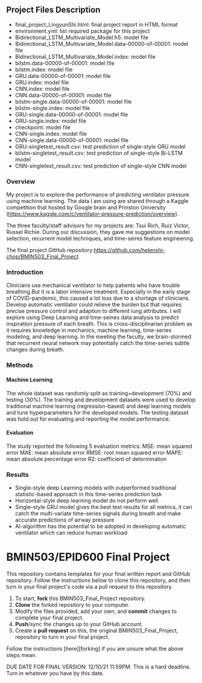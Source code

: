 ## Project Files Description
- final_project_LingyunShi.html: final project report in HTML format
- environment.yml: list required package for this project
- Bidirectional_LSTM_Multivariate_Model.h5: model file
- Bidirectional_LSTM_Multivariate_Model.data-00000-of-00001: model file
- Bidirectional_LSTM_Multivariate_Model.index: model file
- bilstm.data-00000-of-00001: model file
- bilstm.index: model file
- GRU.data-00000-of-00001: model file
- GRU.index: model file
- CNN.index: model file
- CNN.data-00000-of-00001: model file
- bilstm-single.data-00000-of-00001: model file
- bilstm-single.index: model file
- GRU-single.data-00000-of-00001: model file
- GRU-single.index: model file
- checkpoint: model file
- CNN-single.index: model file
- CNN-single.data-00000-of-00001: model file
- GRU-singletest_result.csv: test prediction of single-style GRU model
- bilstm-singletest_result.csv: test prediction of single-style Bi-LSTM model
- CNN-singletest_result.csv: test prediction of single-style CNN model

### Overview
My project is to explore the performance of predicting ventilator pressure using machine learning. The data I am using are shared through a Kaggle competition that hosted by Google brain and Prinston University (https://www.kaggle.com/c/ventilator-pressure-prediction/overview).

The three faculty/staff advisors for my projects are: Tsui Rich, Ruiz Victor, Russel Richie. During our discussion, they gave me suggestions on model selection, recurrent model techniques, and time-seires feature engineering.

The final project GitHub repository:https://github.com/helenshi-chop/BMIN503_Final_Project


### Introduction 
Clinicians use mechanical ventilator to help patients who have trouble breathing.But it is a labor intensive treatment. Especially in the early stage of COVID-pandemic, this caused a lot loss due to a shortage of clinicians. Develop automatic ventilator could relieve the burden but that requires precise pressure control and adaption to different lung attributes. I will explore using Deep Learning and time-seines data analysis to predict inspiration pressure of each breath. This is cross-disciplinarian problem as it requires knowledge in mechanics, machine learning, time-series modeling, and deep learning. In the meeting the faculty, we brain-stormed that recurrent neural network may potentially catch the time-series subtle changes during breath.


### Methods
#### Machine Learning

The whole dataset was randomly split as training+development (70%) and testing (30%). The training and development datasets were used to develop traditional machine learning (regression-based) and deep learning models and tune hyperparameters for the developed models. The testing dataset was hold out for evaluating and reporting the model performance. 

#### Evaluation 

The study reported the following 5 evaluation metrics:
MSE: mean squared error
MAE: mean absolute error
RMSE: root mean squared error
MAPE: mean absolute percentage error
R2: coefficient of determination

### Results
- Single-style deep Learning models with outperformed traditional statistic-based approach in this time-series prediction task
- Horizontal-style deep learning model do not perform well
- Single-style GRU model gives the best test results for all metrics, it can catch the multi-variate time-series signals during breath and make accurate predictions of airway pressure
- AI-algorithm has the potential to be adopted in developing automatic ventilator which can reduce human workload

# BMIN503/EPID600 Final Project

This repository contains templates for your final written report and GitHub repository. Follow the instructions below to clone this repository, and then turn in your final project's code via a pull request to this repository.


1. To start, **fork** this BMIN503_Final_Project repository.
1. **Clone** the forked repository to your computer.
1. Modify the files provided, add your own, and **commit** changes to complete your final project.
1. **Push**/sync the changes up to your GitHub account.
1. Create a **pull request** on this, the original BMIN503_Final_Project, repository to turn in your final project.


Follow the instructions [here][forking] if you are unsure what the above steps mean.

DUE DATE FOR FINAL VERSION: 12/10/21 11:59PM. This is a hard deadline. Turn in whatever you have by this date.
